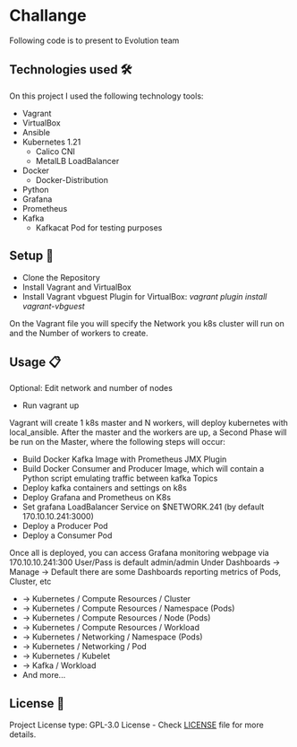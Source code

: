 # Challange

Following code is to present to Evolution team 

## Technologies used 🛠️
On this project I used the following technology tools:
* Vagrant
* VirtualBox
* Ansible
* Kubernetes 1.21
  * Calico CNI
  * MetalLB LoadBalancer
* Docker
  * Docker-Distribution
* Python
* Grafana
* Prometheus
* Kafka
  * Kafkacat Pod for testing purposes

## Setup 🔧
* Clone the Repository
* Install Vagrant and VirtualBox
* Install Vagrant vbguest Plugin for VirtualBox: _vagrant plugin install vagrant-vbguest_

On the Vagrant file you will specify the Network you k8s cluster will run on and the Number of workers to create.

## Usage 📋
Optional: Edit network and number of nodes
* Run vagrant up

Vagrant will create 1 k8s master and N workers, will deploy kubernetes with local_ansible.
After the master and the workers are up, a Second Phase will be run on the Master, where the following steps will occur:
* Build Docker Kafka Image with Prometheus JMX Plugin
* Build Docker Consumer and Producer Image, which will contain a Python script emulating traffic between kafka Topics
* Deploy kafka containers and settings on k8s
* Deploy Grafana and Prometheus on K8s
* Set grafana LoadBalancer Service on $NETWORK.241 (by default 170.10.10.241:3000)
* Deploy a Producer Pod 
* Deploy a Consumer Pod

Once all is deployed, you can access Grafana monitoring webpage via 170.10.10.241:300
User/Pass is default admin/admin
Under Dashboards -> Manage -> Default there are some Dashboards reporting metrics of Pods, Cluster, etc
  * -> Kubernetes / Compute Resources / Cluster
  * -> Kubernetes / Compute Resources / Namespace (Pods)
  * -> Kubernetes / Compute Resources / Node (Pods)
  * -> Kubernetes / Compute Resources / Workload
  * -> Kubernetes / Networking / Namespace (Pods)
  * -> Kubernetes / Networking / Pod
  * -> Kubernetes / Kubelet
  * -> Kafka / Workload
  * And more...

## License 📄
Project License type: GPL-3.0 License - Check [LICENSE](LICENSE) file for more details.
